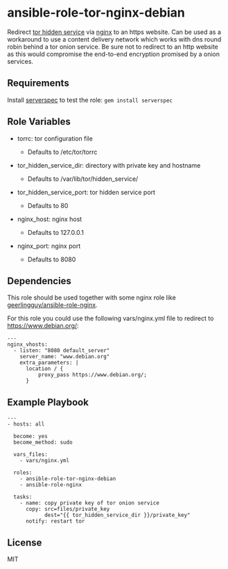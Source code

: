 ansible-role-tor-nginx-debian
=========

Redirect [tor hidden service](https://www.torproject.org/docs/hidden-services.html.en) via [nginx](http://nginx.org) to an https website. Can be used as a workaround to use a content delivery network which works with dns round robin behind a tor onion service. Be sure not to redirect to an http website as this would compromise the end-to-end encryption promised by a onion services.

Requirements
------------

Install [serverspec](http://serverspec.org/) to test the role: ```gem install serverspec```

Role Variables
--------------

* torrc: tor configuration file
  * Defaults to /etc/tor/torrc

* tor_hidden_service_dir: directory with private key and hostname
  * Defaults to /var/lib/tor/hidden_service/

* tor_hidden_service_port: tor hidden service port
  * Defaults to 80

* nginx_host: nginx host
  * Defaults to 127.0.0.1

* nginx_port: nginx port
  * Defaults to 8080

Dependencies
------------

This role should be used together with some nginx role like [geerlingguy/ansible-role-nginx](https://github.com/geerlingguy/ansible-role-nginx).

For this role you could use the following vars/nginx.yml file to redirect to https://www.debian.org/:
```
---
nginx_vhosts:
  - listen: "8080 default_server"
    server_name: "www.debian.org"
    extra_parameters: |
      location / {
          proxy_pass https://www.debian.org/;
      }
```

Example Playbook
----------------

```
---
- hosts: all

  become: yes
  become_method: sudo
  
  vars_files:
    - vars/nginx.yml
    
  roles:
    - ansible-role-tor-nginx-debian
    - ansible-role-nginx
    
  tasks:
    - name: copy private key of tor onion service
      copy: src=files/private_key
            dest="{{ tor_hidden_service_dir }}/private_key"
      notify: restart tor
```

License
-------

MIT
